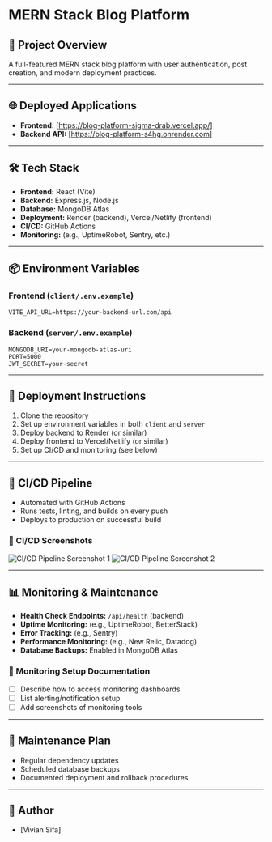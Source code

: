 # MERN Stack Blog Platform

## 🚀 Project Overview
A full-featured MERN stack blog platform with user authentication, post creation, and modern deployment practices.

---

## 🌐 Deployed Applications
- **Frontend:** [https://blog-platform-sigma-drab.vercel.app/]
- **Backend API:** [https://blog-platform-s4hg.onrender.com]

---

## 🛠️ Tech Stack
- **Frontend:** React (Vite)
- **Backend:** Express.js, Node.js
- **Database:** MongoDB Atlas
- **Deployment:** Render (backend), Vercel/Netlify (frontend)
- **CI/CD:** GitHub Actions
- **Monitoring:** (e.g., UptimeRobot, Sentry, etc.)

---

## 📦 Environment Variables

### Frontend (`client/.env.example`)
```
VITE_API_URL=https://your-backend-url.com/api
```

### Backend (`server/.env.example`)
```
MONGODB_URI=your-mongodb-atlas-uri
PORT=5000
JWT_SECRET=your-secret
```

---

## 🚀 Deployment Instructions
1. Clone the repository
2. Set up environment variables in both `client` and `server`
3. Deploy backend to Render (or similar)
4. Deploy frontend to Vercel/Netlify (or similar)
5. Set up CI/CD and monitoring (see below)

---

## 🔄 CI/CD Pipeline
- Automated with GitHub Actions
- Runs tests, linting, and builds on every push
- Deploys to production on successful build

### 📸 CI/CD Screenshots
![CI/CD Pipeline Screenshot 1](path/to/your-cicd-screenshot1.png)
![CI/CD Pipeline Screenshot 2](path/to/your-cicd-screenshot2.png)

---

## 📊 Monitoring & Maintenance
- **Health Check Endpoints:** `/api/health` (backend)
- **Uptime Monitoring:** (e.g., UptimeRobot, BetterStack)
- **Error Tracking:** (e.g., Sentry)
- **Performance Monitoring:** (e.g., New Relic, Datadog)
- **Database Backups:** Enabled in MongoDB Atlas

### 📝 Monitoring Setup Documentation
- [ ] Describe how to access monitoring dashboards
- [ ] List alerting/notification setup
- [ ] Add screenshots of monitoring tools

---

## 📝 Maintenance Plan
- Regular dependency updates
- Scheduled database backups
- Documented deployment and rollback procedures

---

## 👤 Author
- [Vivian Sifa] 
